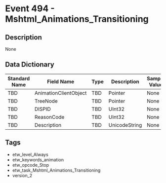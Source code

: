 # Event 494 - Mshtml_Animations_Transitioning

## Description
None

## Data Dictionary
|Standard Name|Field Name|Type|Description|Sample Value|
|---|---|---|---|---|
|TBD|AnimationClientObject|TBD|Pointer|None|None|
|TBD|TreeNode|TBD|Pointer|None|None|
|TBD|DISPID|TBD|UInt32|None|None|
|TBD|ReasonCode|TBD|UInt32|None|None|
|TBD|Description|TBD|UnicodeString|None|None|

## Tags
* etw_level_Always
* etw_keywords_animation
* etw_opcode_Stop
* etw_task_Mshtml_Animations_Transitioning
* version_2